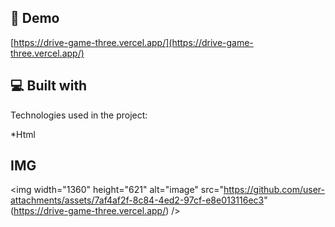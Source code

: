 <h2>🚀 Demo</h2>

[https://drive-game-three.vercel.app/](https://drive-game-three.vercel.app/)


<h2>💻 Built with</h2>

Technologies used in the project:

*Html

<h2>IMG</h2>

<img width="1360" height="621" alt="image" src="https://github.com/user-attachments/assets/7af4af2f-8c84-4ed2-97cf-e8e013116ec3" (https://drive-game-three.vercel.app/) />

